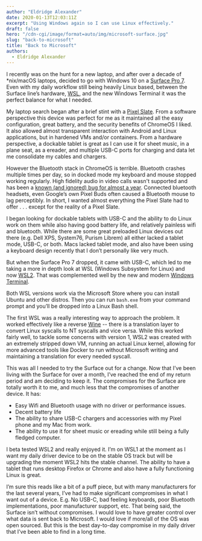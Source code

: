 ```yaml
---
author: "Eldridge Alexander"
date: 2020-01-13T12:03:11Z
excerpt: "Using Windows again so I can use Linux effectively."
draft: false
hero: "/cdn-cgi/image/format=auto/img/microsoft-surface.jpg"
slug: "back-to-microsoft"
title: "Back to Microsoft"
authors:
  - Eldridge Alexander
---
```



I recently was on the hunt for a new laptop, and after over a decade of *nix/macOS laptops, decided to go with Windows 10 on a [Surface Pro 7](https://www.microsoft.com/en-us/surface/devices/surface-pro-7/tech-specs). Even with my daily workflow still being heavily Linux based, between the Surface line’s hardware, [WSL](https://docs.microsoft.com/en-us/windows/wsl/about), and the new Windows Terminal it was the perfect balance for what I needed.

My laptop search began after a brief stint with a [Pixel Slate](https://store.google.com/product/pixel_slate). From a software perspective this device was perfect for me as it maintained all the easy configuration, great battery, and the security benefits of ChromeOS I liked. It also allowed almost transparent interaction with Android and Linux applications, but in hardened VMs and/or containers. From a hardware perspective, a dockable tablet is great as I can use it for sheet music, in a plane seat, as a ereader, and multiple USB-C ports for charging and data let me consolidate my cables and chargers.

However the Bluetooth stack in ChromeOS is terrible. Bluetooth crashes multiple times per day, so in docked mode my keyboard and mouse stopped working regularly. High fidelity audio in video calls wasn't supported and has been a [known (and ignored) bug for almost a year](https://bugs.chromium.org/p/chromium/issues/detail?id=929174). Connected bluetooth headsets, even Google’s own Pixel Buds often caused a Bluetooth mouse to lag perceptibly. In short, I wanted almost everything the Pixel Slate had to offer . . . except for the reality of a Pixel Slate. 

I began looking for dockable tablets with USB-C and the ability to do Linux work on them while also having good battery life, and relatively painless wifi and bluetooth. While there are some great preloaded Linux devices out there (e.g. Dell XPS, System76, Purism Librem) all either lacked a tablet mode, USB-C, or both. Macs lacked tablet mode, and also have been using a keyboard design recently that I don’t personally like very much. 

But when the Surface Pro 7 dropped, it came with USB-C, which led to me taking a more in depth look at WSL (Windows Subsystem for Linux) and now [WSL2](https://docs.microsoft.com/en-us/windows/wsl/wsl2-about). That was complemented well by the new and modern [Windows Terminal](https://devblogs.microsoft.com/commandline/introducing-windows-terminal/).

Both WSL versions work via the Microsoft Store where you can install Ubuntu and other distros. Then you can run `bash.exe` from your command prompt and you’ll be dropped into a Linux Bash shell.

The first WSL was a really interesting way to approach the problem. It worked effectively like a reverse [Wine](https://www.winehq.org/) -- there is a translation layer to convert Linux syscalls to NT syscalls and vice versa. While this worked fairly well, to tackle some concerns with version 1, WSL2 was created with an extremely stripped down VM, running an actual Linux kernel, allowing for more advanced tools like Docker to run without Microsoft writing and maintaining a translation for every needed syscall. 

This was all I needed to try the Surface out for a change. Now that I’ve been living with the Surface for over a month, I’ve reached the end of my return period and am deciding to keep it. The compromises for the Surface are totally worth it to me, and much less that the compromises of another device. It has:

* Easy Wifi and Bluetooth usage with no driver or performance issues.
* Decent battery life
* The ability to share USB-C chargers and accessories with my Pixel phone and my Mac from work.
* The ability to use it for sheet music or ereading while still being a fully fledged computer. 

I beta tested WSL2 and really enjoyed it. I’m on WSL1 at the moment as I want my daily driver device to be on the stable OS track but will be upgrading the moment WSL2 hits the stable channel. The ability to have a tablet that runs desktop Firefox or Chrome and also have a fully functioning Linux is great.

I’m sure this reads like a bit of a puff piece, but with many manufacturers for the last several years, I’ve had to make significant compromises in what I want out of a device. E.g. No USB-C, bad feeling keyboards, poor Bluetooth implementations, poor manufacturer support, etc. That being said, the Surface isn’t without compromises. I would love to have greater control over what data is sent back to Microsoft. I would love if more/all of the OS was open sourced. But this is the best day-to-day compromise in my daily driver that I’ve been able to find in a long time.